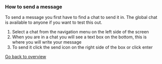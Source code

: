 ### How to send a message
To send a message you first have to find a chat to send it in. The global chat is available to anyone if you want 
to test this out. 

1. Select a chat from the navigation menu on the left side of the screen
2. When you are in a chat you will see a text box on the bottom, this is where you will write your message
3. To send it click the send icon on the right side of the box or click enter

[Go back to overview](/help/index)

